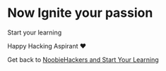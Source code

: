 # Now Ignite your passion

Start your learning&#x20;

Happy Hacking Aspirant ❤️

Get back to [NoobieHackers and Start Your Learning](https://www.noobiehackers.com/modules)
